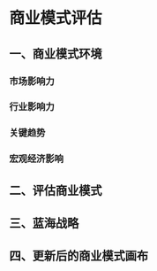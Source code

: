 # 商业模式评估

## 一、商业模式环境

### 市场影响力

### 行业影响力

### 关键趋势

### 宏观经济影响

## 二、评估商业模式

## 三、蓝海战略

## 四、更新后的商业模式画布

